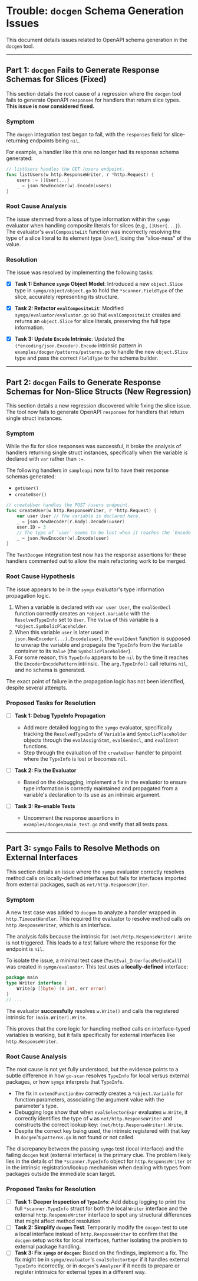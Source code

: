 # Trouble: `docgen` Schema Generation Issues

This document details issues related to OpenAPI schema generation in the `docgen` tool.

---

## Part 1: `docgen` Fails to Generate Response Schemas for Slices (Fixed)

This section details the root cause of a regression where the `docgen` tool fails to generate OpenAPI `responses` for handlers that return slice types. **This issue is now considered fixed.**

### Symptom

The `docgen` integration test began to fail, with the `responses` field for slice-returning endpoints being `nil`.

For example, a handler like this one no longer had its response schema generated:

```go
// listUsers handles the GET /users endpoint.
func listUsers(w http.ResponseWriter, r *http.Request) {
	users := []User{...}
	_ = json.NewEncoder(w).Encode(users)
}
```

### Root Cause Analysis

The issue stemmed from a loss of type information within the `symgo` evaluator when handling composite literals for slices (e.g., `[]User{...}`). The evaluator's `evalCompositeLit` function was incorrectly resolving the type of a slice literal to its element type (`User`), losing the "slice-ness" of the value.

### Resolution

The issue was resolved by implementing the following tasks:

-   [x] **Task 1: Enhance `symgo` Object Model**: Introduced a new `object.Slice` type in `symgo/object/object.go` to hold the `*scanner.FieldType` of the slice, accurately representing its structure.

-   [x] **Task 2: Refactor `evalCompositeLit`**: Modified `symgo/evaluator/evaluator.go` so that `evalCompositeLit` creates and returns an `object.Slice` for slice literals, preserving the full type information.

-   [x] **Task 3: Update `Encode` Intrinsic**: Updated the `(*encoding/json.Encoder).Encode` intrinsic pattern in `examples/docgen/patterns/patterns.go` to handle the new `object.Slice` type and pass the correct `FieldType` to the schema builder.

---

## Part 2: `docgen` Fails to Generate Response Schemas for Non-Slice Structs (New Regression)

This section details a new regression discovered while fixing the slice issue. The tool now fails to generate OpenAPI `responses` for handlers that return single struct instances.

### Symptom

While the fix for slice responses was successful, it broke the analysis of handlers returning single struct instances, specifically when the variable is declared with `var` rather than `:=`.

The following handlers in `sampleapi` now fail to have their response schemas generated:
- `getUser()`
- `createUser()`

```go
// createUser handles the POST /users endpoint.
func createUser(w http.ResponseWriter, r *http.Request) {
	var user User // The variable is declared here.
	_ = json.NewDecoder(r.Body).Decode(&user)
	user.ID = 3
	// The type of `user` seems to be lost when it reaches the `Encode` intrinsic.
	_ = json.NewEncoder(w).Encode(user)
}
```

The `TestDocgen` integration test now has the response assertions for these handlers commented out to allow the main refactoring work to be merged.

### Root Cause Hypothesis

The issue appears to be in the `symgo` evaluator's type information propagation logic.

1.  When a variable is declared with `var user User`, the `evalGenDecl` function correctly creates an `*object.Variable` with the `ResolvedTypeInfo` set to `User`. The `Value` of this variable is a `*object.SymbolicPlaceholder`.
2.  When this variable `user` is later used in `json.NewEncoder(...).Encode(user)`, the `evalIdent` function is supposed to unwrap the variable and propagate the `TypeInfo` from the `Variable` container to its `Value` (the `SymbolicPlaceholder`).
3.  For some reason, this `TypeInfo` appears to be `nil` by the time it reaches the `EncoderEncodePattern` intrinsic. The `arg.TypeInfo()` call returns `nil`, and no schema is generated.

The exact point of failure in the propagation logic has not been identified, despite several attempts.

### Proposed Tasks for Resolution

- [ ] **Task 1: Debug TypeInfo Propagation**
    -   Add more detailed logging to the `symgo` evaluator, specifically tracking the `ResolvedTypeInfo` of `Variable` and `SymbolicPlaceholder` objects through the `evalAssignStmt`, `evalGenDecl`, and `evalIdent` functions.
    -   Step through the evaluation of the `createUser` handler to pinpoint where the `TypeInfo` is lost or becomes `nil`.

- [ ] **Task 2: Fix the Evaluator**
    -   Based on the debugging, implement a fix in the evaluator to ensure type information is correctly maintained and propagated from a variable's declaration to its use as an intrinsic argument.

- [ ] **Task 3: Re-enable Tests**
    -   Uncomment the response assertions in `examples/docgen/main_test.go` and verify that all tests pass.

---

## Part 3: `symgo` Fails to Resolve Methods on External Interfaces

This section details an issue where the `symgo` evaluator correctly resolves method calls on locally-defined interfaces but fails for interfaces imported from external packages, such as `net/http.ResponseWriter`.

### Symptom

A new test case was added to `docgen` to analyze a handler wrapped in `http.TimeoutHandler`. This required the evaluator to resolve method calls on `http.ResponseWriter`, which is an interface.

The analysis fails because the intrinsic for `(net/http.ResponseWriter).Write` is not triggered. This leads to a test failure where the response for the endpoint is `nil`.

To isolate the issue, a minimal test case (`TestEval_InterfaceMethodCall`) was created in `symgo/evaluator`. This test uses a **locally-defined** interface:
```go
package main
type Writer interface {
	Write(p []byte) (n int, err error)
}
// ...
```
The evaluator **successfully** resolves `w.Write()` and calls the registered intrinsic for `(main.Writer).Write`.

This proves that the core logic for handling method calls on interface-typed variables is working, but it fails specifically for external interfaces like `http.ResponseWriter`.

### Root Cause Analysis

The root cause is not yet fully understood, but the evidence points to a subtle difference in how `go-scan` resolves `TypeInfo` for local versus external packages, or how `symgo` interprets that `TypeInfo`.

- The fix in `extendFunctionEnv` correctly creates a `*object.Variable` for function parameters, associating the argument value with the parameter's type.
- Debugging logs show that when `evalSelectorExpr` evaluates `w.Write`, it correctly identifies the type of `w` as `net/http.ResponseWriter` and constructs the correct lookup key: `(net/http.ResponseWriter).Write`.
- Despite the correct key being used, the intrinsic registered with that key in `docgen`'s `patterns.go` is not found or not called.

The discrepancy between the passing `symgo` test (local interface) and the failing `docgen` test (external interface) is the primary clue. The problem likely lies in the details of the `*scanner.TypeInfo` object for `http.ResponseWriter` or in the intrinsic registration/lookup mechanism when dealing with types from packages outside the immediate scan target.

### Proposed Tasks for Resolution

- [ ] **Task 1: Deeper Inspection of `TypeInfo`**: Add debug logging to print the full `*scanner.TypeInfo` struct for both the local `Writer` interface and the external `http.ResponseWriter` interface to spot any structural differences that might affect method resolution.
- [ ] **Task 2: Simplify `docgen` Test**: Temporarily modify the `docgen` test to use a local interface instead of `http.ResponseWriter` to confirm that the `docgen` setup works for local interfaces, further isolating the problem to external package handling.
- [ ] **Task 3: Fix `symgo` or `docgen`**: Based on the findings, implement a fix. The fix might be in `symgo/evaluator`'s `evalSelectorExpr` if it handles external `TypeInfo` incorrectly, or in `docgen`'s `Analyzer` if it needs to prepare or register intrinsics for external types in a different way.
